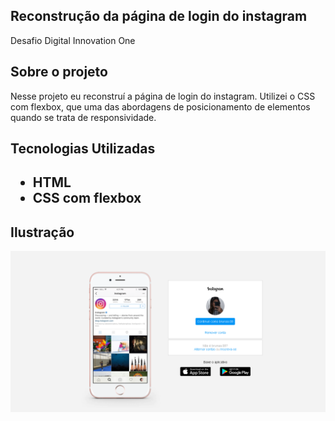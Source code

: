 <h2>Reconstrução da página de login do instagram</h2>
<p>Desafio Digital Innovation One</p>


<h2>Sobre o projeto</h2>
<p>Nesse projeto eu reconstruí a página de login do instagram. 
Utilizei o CSS com flexbox, que uma das abordagens de posicionamento de elementos quando se trata de responsividade.</p>


<h2>Tecnologias Utilizadas<h2>
<ul>
<li>HTML</li>
<li>CSS com flexbox</li>
</ul>

<h2>Ilustração</h2>
<img src="./pagina-de-login.png">
